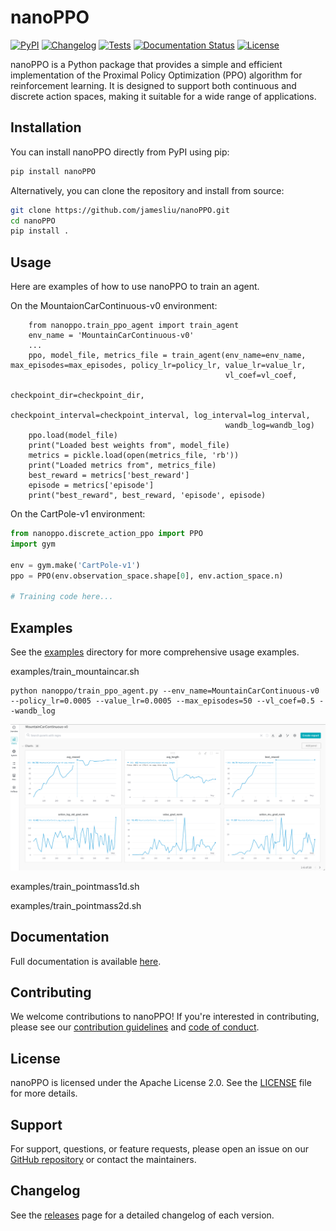 # nanoPPO

[![PyPI](https://img.shields.io/pypi/v/nanoPPO.svg)](https://pypi.org/project/nanoPPO/)
[![Changelog](https://img.shields.io/github/v/release/jamesliu/nanoPPO?include_prereleases&label=changelog)](https://github.com/jamesliu/nanoPPO/releases)
[![Tests](https://github.com/jamesliu/nanoPPO/workflows/Test/badge.svg)](https://github.com/jamesliu/nanoPPO/actions?query=workflow%3ATest)
[![Documentation Status](https://readthedocs.org/projects/nanoPPO/badge/?version=stable)](http://nanoPPO.readthedocs.org/en/stable/?badge=stable)
[![License](https://img.shields.io/badge/license-Apache%202.0-blue.svg)](https://github.com/jamesliu/nanoPPO/blob/main/LICENSE)

nanoPPO is a Python package that provides a simple and efficient implementation of the Proximal Policy Optimization (PPO) algorithm for reinforcement learning. It is designed to support both continuous and discrete action spaces, making it suitable for a wide range of applications.

## Installation

You can install nanoPPO directly from PyPI using pip:

```bash
pip install nanoPPO
```

Alternatively, you can clone the repository and install from source:

```bash
git clone https://github.com/jamesliu/nanoPPO.git
cd nanoPPO
pip install .
```

## Usage

Here are examples of how to use nanoPPO to train an agent.

On the MountaionCarContinuous-v0 environment:

```
    from nanoppo.train_ppo_agent import train_agent
    env_name = 'MountainCarContinuous-v0'
    ...
    ppo, model_file, metrics_file = train_agent(env_name=env_name, max_episodes=max_episodes, policy_lr=policy_lr, value_lr=value_lr,
                                                vl_coef=vl_coef,
                                                checkpoint_dir=checkpoint_dir, 
                                                checkpoint_interval=checkpoint_interval, log_interval=log_interval, 
                                                wandb_log=wandb_log)
    ppo.load(model_file)
    print("Loaded best weights from", model_file)
    metrics = pickle.load(open(metrics_file, 'rb'))
    print("Loaded metrics from", metrics_file)
    best_reward = metrics['best_reward']
    episode = metrics['episode']
    print("best_reward", best_reward, 'episode', episode)
```

On the CartPole-v1 environment:

```python
from nanoppo.discrete_action_ppo import PPO
import gym

env = gym.make('CartPole-v1')
ppo = PPO(env.observation_space.shape[0], env.action_space.n)

# Training code here...
```
## Examples
See the [examples](./examples) directory for more comprehensive usage examples.

examples/train_mountaincar.sh

```
python nanoppo/train_ppo_agent.py --env_name=MountainCarContinuous-v0 --policy_lr=0.0005 --value_lr=0.0005 --max_episodes=50 --vl_coef=0.5 --wandb_log
```
![mountaincar](assets/MountainCarContinuous-v0.png)

examples/train_pointmass1d.sh


examples/train_pointmass2d.sh

## Documentation

Full documentation is available [here](https://nanoppo.readthedocs.io/en/latest/).

## Contributing

We welcome contributions to nanoPPO! If you're interested in contributing, please see our [contribution guidelines](./CONTRIBUTING.md) and [code of conduct](./CODE_OF_CONDUCT.md).

## License

nanoPPO is licensed under the Apache License 2.0. See the [LICENSE](./LICENSE) file for more details.

## Support

For support, questions, or feature requests, please open an issue on our [GitHub repository](https://github.com/jamesliu/nanoPPO/issues) or contact the maintainers.

## Changelog

See the [releases](https://github.com/jamesliu/nanoPPO/releases) page for a detailed changelog of each version.



